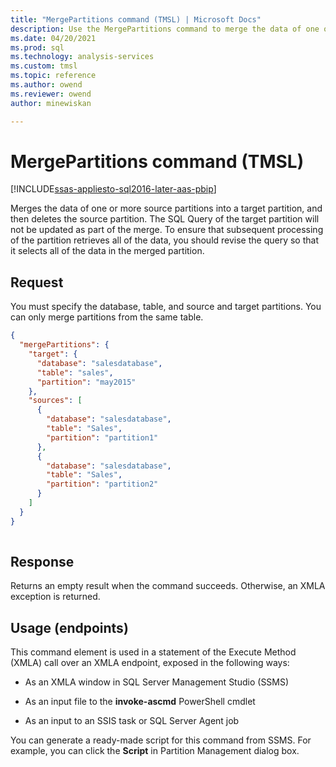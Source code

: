 ```yaml
---
title: "MergePartitions command (TMSL) | Microsoft Docs"
description: Use the MergePartitions command to merge the data of one or more source partitions into a target partition, and then delete the source partition.
ms.date: 04/20/2021
ms.prod: sql
ms.technology: analysis-services
ms.custom: tmsl
ms.topic: reference
ms.author: owend
ms.reviewer: owend
author: minewiskan

---
```

# MergePartitions command (TMSL)

[!INCLUDE[ssas-appliesto-sql2016-later-aas-pbip](../includes/ssas-appliesto-sql2016-later-aas-pbip.md)]

  Merges the data of one or more source partitions into a target partition, and then deletes the source partition. The SQL Query of the target partition will not be updated as part of the merge. To ensure that subsequent processing of the partition retrieves all of the data, you should revise the query so that it selects all of the data in the merged partition.  
  
## Request  

 You must specify the database, table, and source and target partitions. You can only merge partitions from the same table.  
  
```json   
{   
  "mergePartitions": {   
    "target": {   
      "database": "salesdatabase",   
      "table": "sales",   
      "partition": "may2015"   
    },   
    "sources": [   
      {   
        "database": "salesdatabase",   
        "table": "Sales",   
        "partition": "partition1"   
      },   
      {   
        "database": "salesdatabase",   
        "table": "Sales",   
        "partition": "partition2"   
      }   
    ]   
  }   
}  
  
```  
  
## Response  

 Returns an empty result when the command succeeds. Otherwise, an XMLA exception is returned.  
  
## Usage (endpoints)  

 This command element is used in  a statement of the Execute Method (XMLA) call over an XMLA endpoint, exposed in the following ways:  
  
- As an XMLA window in SQL Server Management Studio (SSMS)  
  
- As an input file to the **invoke-ascmd** PowerShell cmdlet  
  
- As an input to an SSIS task or SQL Server Agent job  
  
 You can generate a ready-made script  for this command from SSMS.  For example, you can click the **Script** in Partition Management dialog box.
